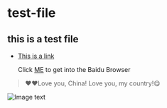 # test-file
## this is a test file
* [This is a link](https://www.cnblogs.com/liugang-vip/p/6337580.html)

  Click [ME](http://baidu.com) to get into the Baidu Browser
>:heart::heart:Love you, China! Love you, my country!:yum:

![Image text](https://github.com/lee13838898707/img-fold/blob/master/Img/mmexport1563201413940.jpg)

